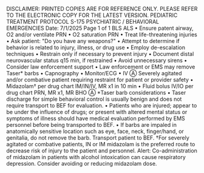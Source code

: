 DISCLAIMER: PRINTED COPIES ARE FOR REFERENCE ONLY. PLEASE REFER TO THE ELECTRONIC COPY FOR THE LATEST VERSION.
PEDIATRIC TREATMENT PROTOCOL S-175
PSYCHIATRIC / BEHAVIORAL EMERGENCIES
Date: 7/1/2025 Page 1 of 1
BLS ALS
• Ensure patent airway, O2 and/or ventilate PRN
• O2 saturation PRN
• Treat life-threatening injuries
• Ask patient: "Do you have any weapons?"
• Attempt to determine if behavior is related to
injury, illness, or drug use
• Employ de-escalation techniques
• Restrain only if necessary to prevent injury
• Document distal neurovascular status q15 min,
if restrained
• Avoid unnecessary sirens
• Consider law enforcement support
• Law enforcement or EMS may remove Taser*
barbs
• Capnography
• Monitor/ECG
• IV Ⓐ
Severely agitated and/or combative patient requiring
restraint for patient or provider safety
• Midazolam† per drug chart IM/IN/IV, MR x1 in 10 min
• Fluid bolus IV/IO per drug chart PRN, MR x1, MR BHO Ⓐ
*Taser barb considerations
• Taser discharge for simple behavioral control is usually benign and does not require transport to BEF for
evaluation.
• Patients who are injured; appear to be under the influence of drugs; or present with altered mental status or
symptoms of illness should have medical evaluation performed by EMS personnel before being transported to
BEF.
• If barbs are impaled in anatomically sensitive location such as eye, face, neck, finger/hand, or genitalia, do not
remove the barb. Transport patient to BEF.
†For severely agitated or combative patients, IN or IM midazolam is the preferred route to decrease risk of injury to
the patient and personnel.
Alert: Co-administration of midazolam in patients with alcohol intoxication can cause respiratory depression.
Consider avoiding or reducing midazolam dose.

